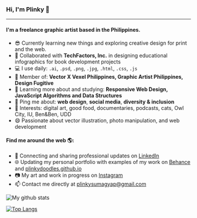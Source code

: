 ### Hi, I'm Plinky 👋
---

<!-- I'm Plinky Sumagyap, a freelance graphic artist focusing on vector illustration and exploring creative design for print and the web. I also design educational infographics for book development projects in collaboration with TechFactors Inc.-->

#### I'm a freelance graphic artist based in the Philippines.

- 😎 Currently learning new things and exploring creative design for print and the web.
- 📖 Collaborated with **TechFactors, Inc.** in designing educational infographics for book development projects
- 💻 I use daily: `.ai`, `.psd`, `.png`, `.jpg`, `.html`, `.css`, `.js`
- 🎨 Member of: **Vector X Vexel Philippines, Graphic Artist Philippines, Design Fugitive**
- 🌱 Learning more about and studying: **Responsive Web Design, JavaScript Algorithms and Data Structures**
- 💬 Ping me about: **web design**, **social media**, **diversity & inclusion**
- 💜 Interests: digital art, good food, documentaries, podcasts, cats, Owl City, IU, Ben&Ben, UDD 
- 😄 Passionate about vector illustration, photo manipulation, and web development

#### Find me around the web 🌎:
- 💼 Connecting and sharing professional updates on <a href="https://www.linkedin.com/in/plinkysumagyap/">LinkedIn</a>
- 🌐 Updating my personal portfolio with examples of my work on <a href="https://www.behance.net/plinkysumagyap">Behance</a> and <a href="https://plinkydoodles.github.io">plinkydoodles.github.io</a>
- 📷 My art and work in progress on <a href="https://www.instagram.com/plinkydoodles">Instagram</a>
- 📫 Contact me directly at plinkysumagyap@gmail.com

![My github stats](https://github-readme-stats.vercel.app/api?username=plinkydoodles&show_icons=true)

[![Top Langs](https://github-readme-stats.vercel.app/api/top-langs/?username=plinkydoodles)](https://github.com/plinkydoodles/github-readme-stats)

<!--
**plinkydoodles/plinkydoodles** is a ✨ _special_ ✨ repository because its `README.md` (this file) appears on your GitHub profile.

Here are some ideas to get you started:

- 🔭 I’m currently working on ...
- 🌱 I’m currently learning ...
- 👯 I’m looking to collaborate on ...
- 🤔 I’m looking for help with ...
- 💬 Ask me about ...
- 📫 How to reach me: ...
- 😄 Pronouns: ...
- ⚡ Fun fact: ...



-->


